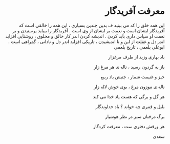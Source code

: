 <div dir=rtl>
  
# معرفت آفریدگار
این همه خلق را که می بینید ف بدین چندین بسیاری ، این همه را خالقی است که آفریدگار ایشان است و نعمت بر ایشان از وی است . آفریدگار را ببیاید پرستیدن و بر نعمت او سپاس داری باید کردن . 
اندیشه کردن اندر کار خالق و مخلوق ، روشنایی افزاید اندر دل و غفلت از این و نا اندیشیدن ، تاریکی افزاید اندر دل و نادانی ، گمراهی است .
ابوعلی بلعمی ، تاریخ بلعمی

باد بهاری وزید از طرف مرغزار

باز به گردون رسید ، ناله ی هر مرغ زار

خیز و غنیمت شمار ، جنبش باد ربیع

ناله ی موزون مرغ ، بوی خوش لاله زار

هر گل و برگی که هست یاد خدا می کند

بلبل و قمری چه خواند ؟ یاد خداوندگار

برگ درختان سبز در نظر هوشیار

هر ورقش دفتری ست ، معرفت کردگار

سعدی
</div>
